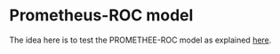 # Prometheus-ROC model

The idea here is to test the PROMETHEE-ROC model as explained
[here](https://www.hindawi.com/journals/mpe/2015/530615/).

